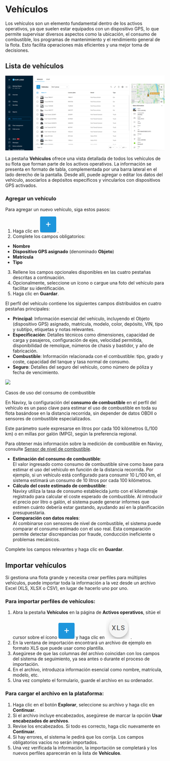 # Vehículos

Los vehículos son un elemento fundamental dentro de los activos operativos, ya que suelen estar equipados con un dispositivo GPS, lo que permite supervisar diversos aspectos como la ubicación, el consumo de combustible, los programas de mantenimiento y el rendimiento general de la flota. Esto facilita operaciones más eficientes y una mejor toma de decisiones.

## Lista de vehículos

![Lista de vehículos](../../../gua-del-usuario/activos-operativos/espacio-de-trabajo-de-activos/attachments/Untitled-20250506-122527.png)

La pestaña **Vehículos** ofrece una vista detallada de todos los vehículos de su flota que forman parte de los activos operativos. La información se presenta en formato de tabla, complementada por una barra lateral en el lado derecho de la pantalla. Desde allí, puede agregar o editar los datos del vehículo, asociarlos a depósitos específicos y vincularlos con dispositivos GPS activados.

### Agregar un vehículo

Para agregar un nuevo vehículo, siga estos pasos:

1. Haga clic en ![Plus](../../../gua-del-usuario/activos-operativos/espacio-de-trabajo-de-activos/attachments/image-20250325-150554.png) .
2. Complete los campos obligatorios:

* **Nombre**
* **Dispositivo GPS asignado** (denominado **Objeto**)
* **Matrícula**
* **Tipo**

3. Rellene los campos opcionales disponibles en las cuatro pestañas descritas a continuación.
4. Opcionalmente, seleccione un ícono o cargue una foto del vehículo para facilitar su identificación.
5. Haga clic en **Guardar**.

El perfil del vehículo contiene los siguientes campos distribuidos en cuatro pestañas principales:

* **Principal**: Información esencial del vehículo, incluyendo el Objeto (dispositivo GPS) asignado, matrícula, modelo, color, depósito, VIN, tipo y subtipo, etiquetas y notas relevantes.
* **Especificación**: Detalles técnicos como dimensiones, capacidad de carga y pasajeros, configuración de ejes, velocidad permitida, disponibilidad de remolque, números de chasis y bastidor, y año de fabricación.
* **Combustible**: Información relacionada con el combustible: tipo, grado y coste, capacidad del tanque y tasa normal de consumo.
* **Seguro**: Detalles del seguro del vehículo, como número de póliza y fecha de vencimiento.

![](https://squaregps.atlassian.net/wiki/images/icons/grey_arrow_down.png)

Casos de uso del consumo de combustible

En Navixy, la configuración del **consumo de combustible** en el perfil del vehículo es un paso clave para estimar el uso de combustible en toda su flota basándose en la distancia recorrida, sin depender de datos OBDII o sensores de combustible especializados.

Este parámetro suele expresarse en litros por cada 100 kilómetros (L/100 km) o en millas por galón (MPG), según la preferencia regional.

Para obtener más información sobre la medición de combustible en Navixy, consulte [Sensor de nivel de combustible](../../../readme/dispositivos-y-ajustes/sensores-de-vehculos/sensores-de-medicin/sensor-de-nivel-de-combustible.md).

* **Estimación del consumo de combustible**:\
  El valor ingresado como consumo de combustible sirve como base para estimar el uso del vehículo en función de la distancia recorrida. Por ejemplo, si un vehículo está configurado para consumir 10 L/100 km, el sistema estimará un consumo de 10 litros por cada 100 kilómetros.
* **Cálculo del coste estimado de combustible**:\
  Navixy utiliza la tasa de consumo establecida junto con el kilometraje registrado para calcular el coste esperado de combustible. Al introducir el precio por litro o galón, el sistema puede generar informes que estimen cuánto debería estar gastando, ayudando así en la planificación presupuestaria.
* **Comparación con datos reales**:\
  Al combinarse con sensores de nivel de combustible, el sistema puede comparar el consumo estimado con el uso real. Esta comparación permite detectar discrepancias por fraude, conducción ineficiente o problemas mecánicos.

Complete los campos relevantes y haga clic en **Guardar**.

## Importar vehículos

Si gestiona una flota grande y necesita crear perfiles para múltiples vehículos, puede importar toda la información a la vez desde un archivo Excel (XLS, XLSX o CSV), en lugar de hacerlo uno por uno.

### Para importar perfiles de vehículos:

1. Abra la pestaña **Vehículos** en la página de **Activos operativos**, sitúe el cursor sobre el ícono ![Plus](../../../gua-del-usuario/activos-operativos/espacio-de-trabajo-de-activos/attachments/image-20250325-150554.png) y haga clic en ![XLS](../../../gua-del-usuario/activos-operativos/espacio-de-trabajo-de-activos/attachments/icon_xls.png) .
2. En la ventana de importación encontrará un archivo de ejemplo en formato XLS que puede usar como plantilla.
3. Asegúrese de que las columnas del archivo coincidan con los campos del sistema de seguimiento, ya sea antes o durante el proceso de importación.
4. En el archivo, introduzca información esencial como nombre, matrícula, modelo, etc.
5. Una vez completo el formulario, guarde el archivo en su ordenador.

### Para cargar el archivo en la plataforma:

1. Haga clic en el botón **Explorar**, seleccione su archivo y haga clic en **Continuar**.
2. Si el archivo incluye encabezados, asegúrese de marcar la opción **Usar encabezados de archivos**.
3. Revise los encabezados. Si todo es correcto, haga clic nuevamente en **Continuar**.
4. Si hay errores, el sistema le pedirá que los corrija. Los campos obligatorios vacíos no serán importados.
5. Una vez verificada la información, la importación se completará y los nuevos perfiles aparecerán en la lista de **Vehículos**.
